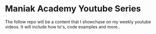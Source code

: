 # Maniak Academy Youtube Series
The follow repo will be a content that I showchase on my weekly youtube videos. It will include how to's, code examples and more.. 

